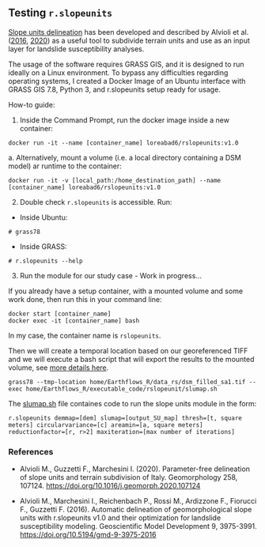 
## Testing `r.slopeunits`

[Slope units delineation](http://geomorphology.irpi.cnr.it/tools/slope-units) has been developed and described by Alvioli et al. ([2016](https://gmd.copernicus.org/articles/9/3975/2016/), [2020](https://www.sciencedirect.com/science/article/pii/S0169555X20300969)) as a useful tool to subdivide terrain units and use as an input layer for landslide susceptibility analyses.

The usage of the software requires GRASS GIS, and it is designed to run ideally on a Linux environment. To bypass any difficulties regarding operating systems, I created a Docker Image of an Ubuntu interface with GRASS GIS 7.8, Python 3, and r.slopeunits setup ready for usage. 

How-to guide: 
  
1. Inside the Command Prompt, run the docker image inside a new container: 
```
docker run -it --name [container_name] loreabad6/rslopeunits:v1.0
```

  a. Alternatively, mount a volume (i.e. a local directory containing a DSM model) ar runtime to the container:
```
docker run -it -v [local_path:/home_destination_path] --name [container_name] loreabad6/rslopeunits:v1.0
```

2. Double check `r.slopeunits` is accessible. Run:
  - Inside Ubuntu:
  
```
# grass78
```
- Inside GRASS:
```
# r.slopeunits --help
```

3. Run the module for our study case - Work in progress...

If you already have a setup container, with a mounted volume and some work done, then run this in your command line:

```
docker start [container_name]
docker exec -it [container_name] bash
```
In my case, the container name is `rslopeunits`.

Then we will create a temporal location based on our georeferenced TIFF and we will execute a bash script that will export the results to the mounted volume, see [more details here](https://grass.osgeo.org/grass78/manuals/grass7.html#batch-jobs-with-the-exec-interface).

```
grass78 --tmp-location home/Earthflows_R/data_rs/dsm_filled_sa1.tif --exec home/Earthflows_R/executable_code/rslopeunit/slumap.sh
```

The [slumap.sh](slumap.sh) file containes code to run the slope units module in the form:

```
r.slopeunits demmap=[dem] slumap=[output_SU_map] thresh=[t, square meters] circularvariance=[c] areamin=[a, square meters] reductionfactor=[r, r>2] maxiteration=[max number of iterations]
```

### References

- Alvioli M., Guzzetti F., Marchesini I. (2020). Parameter-free delineation of slope units and terrain subdivision of Italy. Geomorphology 258, 107124. https://doi.org/10.1016/j.geomorph.2020.107124

- Alvioli M., Marchesini I., Reichenbach P., Rossi M., Ardizzone F., Fiorucci F., Guzzetti F. (2016). Automatic delineation of geomorphological slope units with r.slopeunits v1.0 and their optimization for landslide susceptibility modeling. Geoscientific Model Development 9, 3975-3991. https://doi.org/10.5194/gmd-9-3975-2016